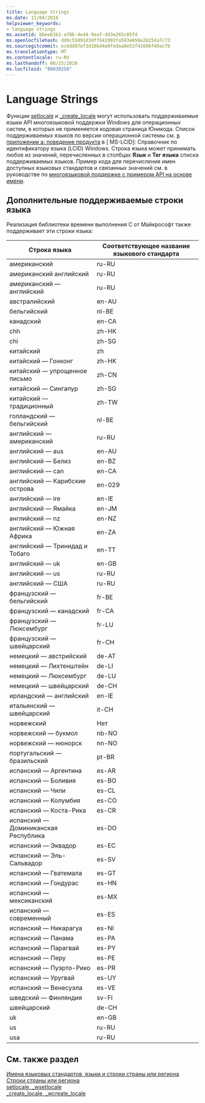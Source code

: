 ```yaml
---
title: Language Strings
ms.date: 11/04/2016
helpviewer_keywords:
- language strings
ms.assetid: bbee63b1-af0b-4e44-9eaf-dd3e265c05fd
ms.openlocfilehash: dd0c55091d3dff641993fa593e656e2825da7c73
ms.sourcegitcommit: ec6dd97ef3d10b44e0fedaa8e53f41696f49ac7b
ms.translationtype: MT
ms.contentlocale: ru-RU
ms.lasthandoff: 08/25/2020
ms.locfileid: "88839258"
---
```

# <a name="language-strings"></a>Language Strings

Функции [setlocale](../c-runtime-library/reference/setlocale-wsetlocale.md) и [_create_locale](../c-runtime-library/reference/create-locale-wcreate-locale.md) могут использовать поддерживаемые языки API многоязыковой поддержки Windows для операционных систем, в которых не применяется кодовая страница Юникода. Список поддерживаемых языков по версии операционной системы см. [в приложении a: поведение продукта](/openspecs/windows_protocols/ms-lcid/a9eac961-e77d-41a6-90a5-ce1a8b0cdb9c) в \[ MS-LCID]: Справочник по идентификатору языка (LCID) Windows. Строка языка может принимать любое из значений, перечисленных в столбцах **Язык** и **Тег языка** списка поддерживаемых языков. Пример кода для перечисления имен доступных языковых стандартов и связанных значений см. в руководстве по [многоязыковой поддержке с примером API на основе имени](/windows/win32/intl/nls--name-based-apis-sample).

## <a name="additional-supported-language-strings"></a>Дополнительные поддерживаемые строки языка

Реализация библиотеки времени выполнения C от Майкрософт также поддерживает эти строки языка:

|Строка языка|Соответствующее название языкового стандарта|
|---------------------|----------------------------|
|американский|ru-RU|
|американский английский|ru-RU|
|американский — английский|ru-RU|
|австралийский|en-AU|
|бельгийский|nl-BE|
|канадский|en-CA|
|chh|zh-HK|
|chi|zh-SG|
|китайский|zh|
|китайский — Гонконг|zh-HK|
|китайский — упрощенное письмо|zh-CN|
|китайский — Сингапур|zh-SG|
|китайский — традиционный|zh-TW|
|голландский — бельгийский|nl-BE|
|английский — американский|ru-RU|
|английский — aus|en-AU|
|английский — Белиз|en-BZ|
|английский — can|en-CA|
|английский — Карибские острова|en-029|
|английский — ire|en-IE|
|английский — Ямайка|en-JM|
|английский — nz|en-NZ|
|английский — Южная Африка|en-ZA|
|английский — Тринидад и Тобаго|en-TT|
|английский — uk|en-GB|
|английский — us|ru-RU|
|английский — США|ru-RU|
|французский — бельгийский|fr-BE|
|французский — канадский|fr-CA|
|французский — Люксембург|fr-LU|
|французский — швейцарский|fr-CH|
|немецкий — австрийский|de-AT|
|немецкий — Лихтенштейн|de-LI|
|немецкий — Люксембург|de-LU|
|немецкий — швейцарский|de-CH|
|ирландский — английский|en-IE|
|итальянский — швейцарский|it-CH|
|норвежский|Нет|
|норвежский — букмол|nb-NO|
|норвежский — нюнорск|nn-NO|
|португальский — бразильский|pt-BR|
|испанский — Аргентина|es-AR|
|испанский — Боливия|es-BO|
|испанский — Чили|es-CL|
|испанский — Колумбия|es-CO|
|испанский — Коста-Рика|es-CR|
|испанский — Доминиканская Республика|es-DO|
|испанский — Эквадор|es-EC|
|испанский — Эль-Сальвадор|es-SV|
|испанский — Гватемала|es-GT|
|испанский — Гондурас|es-HN|
|испанский — мексиканский|es-MX|
|испанский — современный|es-ES|
|испанский — Никарагуа|es-NI|
|испанский — Панама|es-PA|
|испанский — Парагвай|es-PY|
|испанский — Перу|es-PE|
|испанский — Пуэрто-Рико|es-PR|
|испанский — Уругвай|es-UY|
|испанский — Венесуэла|es-VE|
|шведский — Финляндия|sv-FI|
|швейцарский|de-CH|
|uk|en-GB|
|us|ru-RU|
|usa|ru-RU|

## <a name="see-also"></a>См. также раздел

[Имена языковых стандартов, языки и строки страны или региона](../c-runtime-library/locale-names-languages-and-country-region-strings.md)<br/>
[Строки страны или региона](../c-runtime-library/country-region-strings.md)<br/>
[setlocale, _wsetlocale](../c-runtime-library/reference/setlocale-wsetlocale.md)<br/>
[_create_locale, _wcreate_locale](../c-runtime-library/reference/create-locale-wcreate-locale.md)
